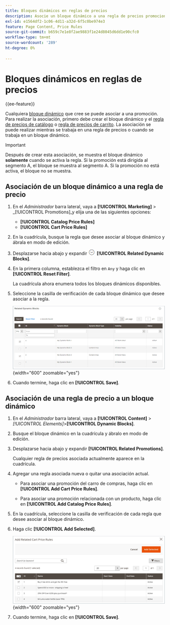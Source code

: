 ```yaml
---
title: Bloques dinámicos en reglas de precios
description: Asocie un bloque dinámico a una regla de precios promocionales.
exl-id: e1564df2-1c06-4d11-a32d-6f5c0be974e3
feature: Page Content, Price Rules
source-git-commit: b659c7e1e8f2ae9883f1e24d8045d6dd1e90cfc0
workflow-type: tm+mt
source-wordcount: '289'
ht-degree: 0%

---
```


# Bloques dinámicos en reglas de precios

{{ee-feature}}

Cualquiera [bloque dinámico](dynamic-blocks.md) que cree se puede asociar a una promoción. Para realizar la asociación, primero debe crear el bloque dinámico y el [regla de precios de catálogo](../merchandising-promotions/price-rules-catalog.md) o [regla de precios de carrito](../merchandising-promotions/price-rules-cart.md). La asociación se puede realizar mientras se trabaja en una regla de precios o cuando se trabaja en un bloque dinámico.

>[!IMPORTANT]
>
>Después de crear esta asociación, se muestra el bloque dinámico **solamente** cuando se activa la regla. Si la promoción está dirigida al segmento A, el bloque se muestra al segmento A. Si la promoción no está activa, el bloque no se muestra.

## Asociación de un bloque dinámico a una regla de precio

1. En el _Administrador_ barra lateral, vaya a **[!UICONTROL Marketing]** > _[!UICONTROL Promotions]_y elija una de las siguientes opciones:

   - **[!UICONTROL Catalog Price Rules]**
   - **[!UICONTROL Cart Price Rules]**

1. En la cuadrícula, busque la regla que desee asociar al bloque dinámico y ábrala en modo de edición.

1. Desplazarse hacia abajo y expandir ![Selector de expansión](../assets/icon-display-expand.png) **[!UICONTROL Related Dynamic Blocks]**.

1. En la primera columna, establezca el filtro en `Any` y haga clic en **[!UICONTROL Reset Filter]**.

   La cuadrícula ahora enumera todos los bloques dinámicos disponibles.

1. Seleccione la casilla de verificación de cada bloque dinámico que desee asociar a la regla.

   ![Adición de bloques dinámicos seleccionados](./assets/price-rule-cart-related-dynamic-blocks-any.png){width="600" zoomable="yes"}

1. Cuando termine, haga clic en **[!UICONTROL Save]**.

## Asociación de una regla de precio a un bloque dinámico

1. En el _Administrador_ barra lateral, vaya a **[!UICONTROL Content]** > _[!UICONTROL Elements]_>**[!UICONTROL Dynamic Blocks]**.

1. Busque el bloque dinámico en la cuadrícula y ábralo en modo de edición.

1. Desplazarse hacia abajo y expandir **[!UICONTROL Related Promotions]**.

   Cualquier regla de precios asociada actualmente aparece en la cuadrícula.

1. Agregar una regla asociada nueva o quitar una asociación actual.

   - Para asociar una promoción del carro de compras, haga clic en **[!UICONTROL Add Cart Price Rules]**.

   - Para asociar una promoción relacionada con un producto, haga clic en **[!UICONTROL Add Catalog Price Rules]**.

1. En la cuadrícula, seleccione la casilla de verificación de cada regla que desee asociar al bloque dinámico.

1. Haga clic **[!UICONTROL Add Selected]**.

   ![Adición de las reglas de precio seleccionadas a un bloque dinámico](./assets/pb-dynamic-block-add-related-cart-price-rules.png){width="600" zoomable="yes"}

1. Cuando termine, haga clic en **[!UICONTROL Save]**.
